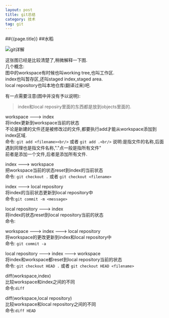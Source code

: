```yaml
---
layout: post
title: git总结
category: 技术
tag: git
---
```

##{{page.title}}
##水稻

![git详解](http://i.stack.imgur.com/caci5.png)

这张图已经是比较清楚了,稍微解释一下图.<br/>
几个概念:<br/>
图中的workspace有时候也叫working tree,也叫工作区.<br/>
index也叫暂存区,还叫staged index,staged area.<br/>
local repository也叫本地仓库(翻译过来)吧.

有一点需要注意(图中并没有予以说明):
> index和local reposiry里面的东西都是放到objects里面的.

workspace ---> index <br/>
将index更新到workspace当前的状态<br/>
不论是新建的文件还是被修改过的文件,都要执行add才能从workspace添加到index区域.<br/>
命令: `git add <filename><br/>` 或者 `git add .<br/>`
说明:<filename>是指文件的名称,后面遇到<filename>同理也是指文件名称,"."点一般是指所有文件"<br/>
前者是添加一个文件,后者是添加所有文件.

index ---> workspace<br/>
把workspace当前的状态reset到index的当前状态<br/>
命令: `git checkout .` 或者 `git checkout <filename>`

index ---> local repository<br/>
将index的当前状态更新到local repository中<br/>
命令:`git commit -m <message>`

local repository ---> index<br/>
将index的状态reset到local repository当前的状态<br/>
命令:

workspace ---> index ---> local repository <br/>
将workspace的更改更新到index和local repository中<br/>
命令: `git commit -a`

local repository ---> index ---> workspace<br/>
将index和workspace都reset到local repository当前的状态<br/>
命令: `git checkout HEAD .` 或者 `git checkout HEAD <filename>`

diff(workspace,index)<br/>
比较workspace和index之间的不同<br/>
命令:`diff`

diff(workspace,local repository)<br/>
比较workspace和local repository之间的不同<br/>
命令:`diff HEAD`







